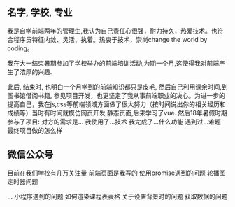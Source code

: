 ## 名字, 学校, 专业

我是自学前端两年的管理生,我认为自己责任心很强，耐力持久，热爱技术。也符合程序员特征内敛、灵活、执着。热衷于技术，崇尚change the world by coding。

我在大一结束暑期参加了学校举办的前端培训活动,为期一个月,这使得我对前端产生了浓厚的兴趣.

此后, 结束时, 也明白一个月学到的前端知识都只是皮毛, 然后自己利用课余时间,到图书馆借阅书籍, 参见项目开发，也更坚定了我从事前端职业的决心。为进一步的提高自己，我在js,css等前端领域方面做了很大努力（按时间说出你的相关经历和成绩等）当时有时间就模仿网页开发,静态页面,后来学习了vue.
然后18年暑假时期参与了项目:
对方的需求是...
我使用了...技术
我完成了...什么功能
遇到过...难题
最终项目做的怎么样

## 微信公众号
目前在我们学校有几万关注量
前端页面是我写的
使用promise遇到的问题
轮播图定时器问题

...
小程序遇到的问题
如何渲染课程表表格
关于设置背景时的问题
获取数据的问题